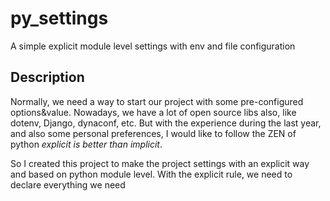 # py_settings
A simple explicit module level settings with env and file configuration

## Description
Normally, we need a way to start our project with some pre-configured options&value. Nowadays, we have a 
lot of open source libs also, like dotenv, Django, dynaconf, etc. But with the experience during the last
year, and also some personal preferences, I would like to follow the ZEN of python *explicit is better than
implicit*.

So I created this project to make the project settings with an explicit way and based on python module level. 
With the explicit rule, we need to declare everything we need

